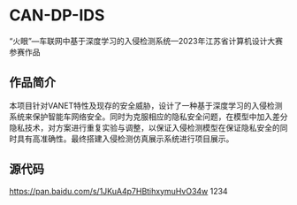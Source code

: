 # CAN-DP-IDS
“火眼”—车联网中基于深度学习的入侵检测系统—2023年江苏省计算机设计大赛参赛作品

## 作品简介
本项目针对VANET特性及现存的安全威胁，设计了一种基于深度学习的入侵检测系统来保护智能车网络安全。同时为克服相应的隐私安全问题，在模型中加入差分隐私技术，对方案进行重复实验与调整，以保证入侵检测模型在保证隐私安全的同时具有高准确性。最终搭建入侵检测仿真展示系统进行项目展示。

## 源代码
https://pan.baidu.com/s/1JKuA4p7HBtihxymuHvO34w
1234

